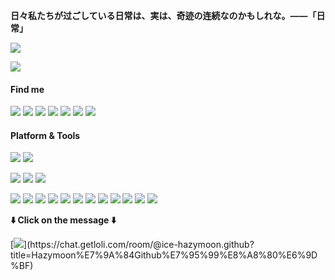 **日々私たちが过ごしている日常は、実は、奇迹の连続なのかもしれな。——「日常」**

![](https://count.getloli.com/get/@Ice-Hazymoon?theme=moebooru-h)

![](https://github-readme-stats.vercel.app/api?username=Ice-Hazymoon&show_icons=true&icon_color=0366d6&bg_color=ffffff&hide_title=true&hide=contribs&include_all_commits=true)

#### Find me
[![](https://img.shields.io/badge/-Twitter-1DA1F2?style=flat-square&logo=twitter&logoColor=white)](https://twitter.com/Ice_Hazymoon)
[![](https://img.shields.io/badge/Weibo-E6162D?style=flat-square&logo=sina-weibo&logoColor=white)](https://weibo.com/3983176694)
[![](https://img.shields.io/badge/-Bilibili-00A1D6?style=flat-square&logo=bilibili&logoColor=white)](https://space.bilibili.com/21851788)
[![](https://img.shields.io/badge/-Blog-21759B?style=flat-square&logo=wordpress&logoColor=white)](https://imiku.me)
[![](https://img.shields.io/badge/-Email-D14836?style=flat-square&logo=gmail&logoColor=white)](https://imiku.me)
[![](https://img.shields.io/badge/QQ-faaf08?style=flat-square&logo=tencent-qq&logoColor=000000)](http://wpa.qq.com/msgrd?v=3&uin=1733708055&site=qq&menu=yes)
![](https://img.shields.io/badge/lovesnad-07C160?style=flat-square&logo=wechat&logoColor=white)



#### Platform & Tools
[![](https://img.shields.io/badge/Windows-10-2376bc?style=flat-square&logo=windows&logoColor=ffffff)](https://www.microsoft.com/windows/get-windows-10)
[![](https://img.shields.io/badge/IDE-Visual%20Studio%20Code-blue?style=flat-square&logo=visual-studio-code&logoColor=ffffff)](https://code.visualstudio.com/)

[![](https://img.shields.io/badge/Xiaomi-10%20Pro-f5010c?style=flat-square&logo=xiaomi&logoColor=white)](https://www.mi.com/)
[![](https://img.shields.io/badge/iPhone-12-999999?style=flat-square&logo=apple&logoColor=ffffff)](https://www.apple.com/)
[![](https://img.shields.io/badge/Huawei-Matepad%20Pro-FF0000?style=flat-square&logo=huawei&logoColor=white)](https://www.huawei.com/)

[![](https://img.shields.io/badge/-CSS3-1572B6?style=flat-square&logo=css3&logoColor=white)](https://www.w3.org/Style/CSS/)
[![](https://img.shields.io/badge/-Sass-cc6699?style=flat-square&logo=sass&logoColor=white)](https://sass-lang.com/)
[![](https://img.shields.io/badge/-NPM-cb3837?style=flat-square&logo=npm&logoColor=white)](https://npmjs.com/)
[![](https://img.shields.io/badge/-PostCSS-dd3a0a?style=flat-square&logo=postcss&logoColor=white)](https://postcss.org/)
[![](https://img.shields.io/badge/-HTML5-E34F26?style=flat-square&logo=html5&logoColor=white)](https://html.spec.whatwg.org/)
[![](https://img.shields.io/badge/-Git-f05032?style=flat-square&logo=git&logoColor=white)](https://git-scm.com/)
[![](https://img.shields.io/badge/-JavaScript-f7e018?style=flat-square&logo=javascript&logoColor=white)](https://www.ecma-international.org/)
[![](https://img.shields.io/badge/-Vue.js-4fc08d?style=flat-square&logo=vue.js&logoColor=ffffff)](https://vuejs.org/)
[![](https://img.shields.io/badge/-Node.js-43853d?style=flat-square&logo=node.js&logoColor=ffffff)](https://nodejs.org/)
[![](https://img.shields.io/badge/-Nuxt.js-00C58E?style=flat-square&logo=nuxt.js&logoColor=white)](https://nuxtjs.org/)
[![](https://img.shields.io/badge/-MongoDB-47A248?style=flat-square&logo=mongodb&logoColor=white)](https://www.mongodb.com/)
[![](https://img.shields.io/badge/-Express,js-f7f7f7?style=flat-square)](https://expressjs.com/)

**⬇️ Click on the message ⬇️**

[![](https://chat.getloli.com/room/@ice-hazymoon.github/svg?width=600&height=280&limit=20&theme=light&fontSize=13&title=Ice-Hazymoon@github:%20~)](https://chat.getloli.com/room/@ice-hazymoon.github?title=Hazymoon%E7%9A%84Github%E7%95%99%E8%A8%80%E6%9D%BF)

